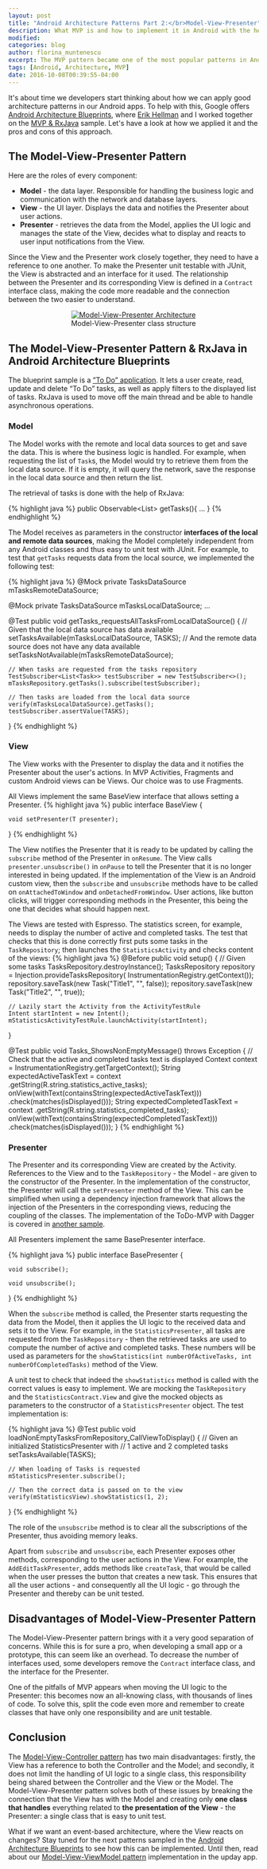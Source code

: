 ```yaml
---
layout: post
title: "Android Architecture Patterns Part 2:</br>Model-View-Presenter"
description: What MVP is and how to implement it in Android with the help of Google's Android Architecture Blueprints.
modified:
categories: blog
author: florina_muntenescu
excerpt: The MVP pattern became one of the most popular patterns in Android in the last couple of years. Let's see what MVP is and how we applied it in Google's Android Architecture Blueprints.
tags: [Android, Architecture, MVP]
date: 2016-10-08T00:39:55-04:00
---
```


It's about time we developers start thinking about how we can apply good architecture patterns in our Android apps. To help with this, Google offers <a href="https://github.com/googlesamples/android-architecture">Android Architecture Blueprints</a>, where <a href="https://github.com/erikhellman">Erik Hellman</a> and I worked together on the <a href="https://github.com/googlesamples/android-architecture/tree/todo-mvp-rxjava/">MVP & RxJava</a> sample. Let's have a look at how we applied it and the pros and cons of this approach.

## The Model-View-Presenter Pattern

Here are the roles of every component:

* **Model** - the data layer. Responsible for handling the business logic and communication with the network and database layers.
* **View** -  the UI layer. Displays the data and notifies the Presenter about user actions.
* **Presenter** -  retrieves the data from the Model, applies the UI logic and manages the state of the View, decides what to display and reacts to user input notifications from the View.

Since the View and the Presenter work closely together, they need to have a reference to one another. To make the Presenter unit testable with JUnit, the View is abstracted and an interface for it used. The relationship between the Presenter and its corresponding View is defined in a `Contract` interface class, making the code more readable and the connection between the two easier to understand.

<center>
<picture>
	<a href="/images/blog/model_view_presenter/mvp.png"><img src="/images/blog/model_view_presenter/mvp.png" alt="Model-View-Presenter Architecture"></a>
	<figcaption>Model-View-Presenter class structure</figcaption>
</picture>
</center>

## The Model-View-Presenter Pattern & RxJava in Android Architecture Blueprints

The blueprint sample is a  <a href="https://github.com/googlesamples/android-architecture/wiki/To-do-app-specification">”To Do” application</a>. It lets a user create, read, update and delete “To Do” tasks, as well as apply filters to the displayed list of tasks. RxJava is used to move off the main thread and be able to handle asynchronous operations.

### Model

The Model works with the remote and local data sources to get and save the data. This is where the business logic is handled. For example, when requesting the list of `Task`s, the Model would try to retrieve them from the local data source. If it is empty, it will query the network, save the response in the local data source and then return the list.

The retrieval of tasks is done with the help of RxJava:

{% highlight java %}
public Observable<List<Task>> getTasks(){
  ...
}
{% endhighlight %}

The Model receives as parameters in the constructor **interfaces of the local and remote data sources**, making the Model completely independent from any Android classes and thus easy to unit test with JUnit. For example, to test that `getTasks` requests data from the local source, we implemented the following test:

{% highlight java %}
@Mock
private TasksDataSource mTasksRemoteDataSource;

@Mock
private TasksDataSource mTasksLocalDataSource;
...

@Test
public void getTasks_requestsAllTasksFromLocalDataSource() {
    // Given that the local data source has data available
    setTasksAvailable(mTasksLocalDataSource, TASKS);
    // And the remote data source does not have any data available
    setTasksNotAvailable(mTasksRemoteDataSource);

    // When tasks are requested from the tasks repository
    TestSubscriber<List<Task>> testSubscriber = new TestSubscriber<>();
    mTasksRepository.getTasks().subscribe(testSubscriber);

    // Then tasks are loaded from the local data source
    verify(mTasksLocalDataSource).getTasks();
    testSubscriber.assertValue(TASKS);
}
{% endhighlight %}


### View

The View works with the Presenter to display the data and it notifies the Presenter about the user's actions. In MVP Activities, Fragments and custom Android views can be Views. Our choice was to use Fragments.

All Views implement the same BaseView interface that allows setting a Presenter.
{% highlight java %}
public interface BaseView<T> {

    void setPresenter(T presenter);

}
{% endhighlight %}

The View notifies the Presenter that it is ready to be updated by calling the `subscribe` method of the Presenter in `onResume`. The View calls `presenter.unsubscribe()` in `onPause` to tell the Presenter that it is no longer interested in being updated.
If the implementation of the View is an Android custom view, then the `subscribe` and `unsubscribe` methods have to be called on `onAttachedToWindow` and `onDetachedFromWindow`.
User actions, like button clicks, will trigger corresponding methods in the Presenter, this being the one that decides what should happen next.

The Views are tested with Espresso. The statistics screen, for example, needs to display the number of active and completed tasks. The test that checks that this is done correctly first puts some tasks in the `TaskRepository`; then launches the `StatisticsActivity` and checks content of the views:
{% highlight java %}
@Before
public void setup() {
    // Given some tasks
    TasksRepository.destroyInstance();
    TasksRepository repository = Injection.provideTasksRepository(
			InstrumentationRegistry.getContext());
    repository.saveTask(new Task("Title1", "", false));
    repository.saveTask(new Task("Title2", "", true));

    // Lazily start the Activity from the ActivityTestRule
    Intent startIntent = new Intent();
    mStatisticsActivityTestRule.launchActivity(startIntent);
}

@Test
public void Tasks_ShowsNonEmptyMessage() throws Exception {
    // Check that the active and completed tasks text is displayed
    Context context = InstrumentationRegistry.getTargetContext();
    String expectedActiveTaskText = context
	.getString(R.string.statistics_active_tasks);
    onView(withText(containsString(expectedActiveTaskText)))
	.check(matches(isDisplayed()));
    String expectedCompletedTaskText = context
	.getString(R.string.statistics_completed_tasks);
    onView(withText(containsString(expectedCompletedTaskText)))
	.check(matches(isDisplayed()));
}
{% endhighlight %}

### Presenter

The Presenter and its corresponding View are created by the Activity. References to the View and to the `TaskRepository` - the Model - are given to the constructor of the Presenter. In the implementation of the constructor, the Presenter will call the `setPresenter` method of the View.
This can be simplified when using a dependency injection framework that allows the injection of the Presenters in the corresponding views, reducing the coupling of the classes. The implementation of the ToDo-MVP with Dagger is covered in <a href="https://github.com/googlesamples/android-architecture">another sample</a>.

All Presenters implement the same BasePresenter interface.

{% highlight java %}
public interface BasePresenter {

    void subscribe();

    void unsubscribe();

}
{% endhighlight %}

When the `subscribe` method is called, the Presenter starts requesting the data from the Model, then it applies the UI logic to the received data and sets it to the View. For example, in the `StatisticsPresenter`, all tasks are requested from the `TaskRepository` - then the retrieved tasks are used to compute the number of active and completed tasks. These numbers will be used as parameters for the `showStatistics(int numberOfActiveTasks, int numberOfCompletedTasks)` method of the View.

A unit test to check that indeed the `showStatistics` method is called with the correct values is easy to implement. We are mocking the `TaskRepository` and the `StatisticsContract.View` and give the mocked objects as parameters to the constructor of a `StatisticsPresenter` object. The test implementation is:

{% highlight java %}
@Test
public void loadNonEmptyTasksFromRepository_CallViewToDisplay() {
    // Given an initialized StatisticsPresenter with
    // 1 active and 2 completed tasks
    setTasksAvailable(TASKS);

    // When loading of Tasks is requested
    mStatisticsPresenter.subscribe();

    // Then the correct data is passed on to the view
    verify(mStatisticsView).showStatistics(1, 2);
}
{% endhighlight %}

The role of the `unsubscribe` method is to clear all the subscriptions of the Presenter, thus avoiding memory leaks.

Apart from `subscribe` and `unsubscribe`, each Presenter exposes other methods, corresponding to the user actions in the View. For example, the `AddEditTaskPresenter`, adds methods like `createTask`, that would be called when the user presses the button that creates a new task. This ensures that all the user actions - and consequently all the UI logic - go through the Presenter and thereby can be unit tested.

## Disadvantages of Model-View-Presenter Pattern

The Model-View-Presenter pattern brings with it a very good separation of concerns. While this is for sure a pro, when developing a small app or a prototype, this can seem like an overhead. To decrease the number of interfaces used, some developers remove the `Contract` interface class, and the interface for the Presenter.

One of the pitfalls of MVP appears when moving the UI logic to the Presenter: this becomes now an all-knowing class, with thousands of lines of code. To solve this, split the code even more and remember to create classes that have only one responsibility and are unit testable.

## Conclusion

The <a href="https://upday.github.io/blog/model-view-controller/">Model-View-Controller pattern</a> has two main disadvantages: firstly, the View has a reference to both the Controller and the Model; and secondly, it does not limit the handling of UI logic to a single class, this responsibility being shared between the Controller and the View or the Model. The Model-View-Presenter pattern solves both of these issues by breaking the connection that the View has with the Model and creating only **one class that handles** everything related to **the presentation of the View** - the Presenter: a single class that is easy to unit test.

What if we want an event-based architecture, where the View reacts on changes? Stay tuned for the next patterns sampled in the <a href="https://github.com/googlesamples/android-architecture">Android Architecture Blueprints</a> to see how this can be implemented. Until then, read about our <a href="https://upday.github.io/blog/model-view-viewmodel/">Model-View-ViewModel pattern</a> implementation in the upday app. 
